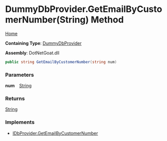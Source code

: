 # DummyDbProvider\.GetEmailByCustomerNumber\(String\) Method

[Home](../../../../../../../README.md)

**Containing Type**: [DummyDbProvider](../README.md)

**Assembly**: DotNetGoat\.dll

```csharp
public string GetEmailByCustomerNumber(string num)
```

### Parameters

**num** &ensp; [String](https://docs.microsoft.com/en-us/dotnet/api/system.string)

### Returns

[String](https://docs.microsoft.com/en-us/dotnet/api/system.string)

### Implements

* [IDbProvider.GetEmailByCustomerNumber](../../IDbProvider/GetEmailByCustomerNumber/README.md)
